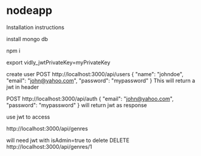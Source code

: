 # nodeapp

Installation instructions

install mongo db

npm i

export vidly_jwtPrivateKey=myPrivateKey

create user
POST http://localhost:3000/api/users
{
    "name": "johndoe",
    "email": "john@yahoo.com",
    "password": "mypassword"
}
This will return a jwt in header


POST http://localhost:3000/api/auth
{
    "email": "john@yahoo.com",
    "password": "mypassword"
}
will return jwt as response

use jwt to access

http://localhost:3000/api/genres

will need jwt with isAdmin=true to delete
DELETE http://localhost:3000/api/genres/1
